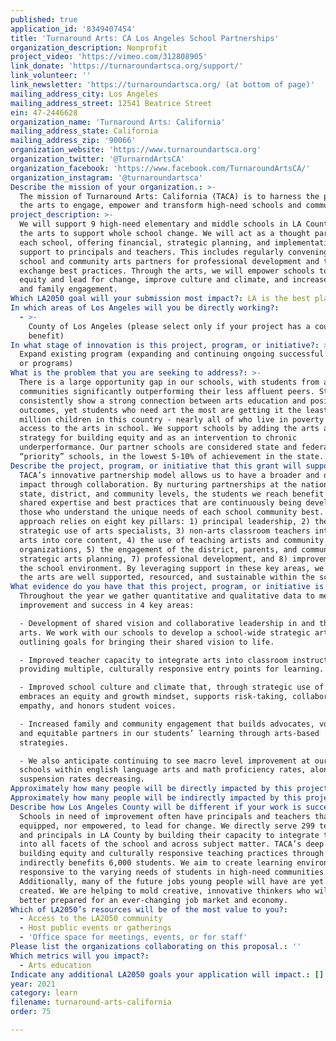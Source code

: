 ```yaml
---
published: true
application_id: '8349407454'
title: 'Turnaround Arts: CA Los Angeles School Partnerships'
organization_description: Nonprofit
project_video: 'https://vimeo.com/312808905'
link_donate: 'https://turnaroundartsca.org/support/'
link_volunteer: ''
link_newsletter: 'https://turnaroundartsca.org/ (at bottom of page)'
mailing_address_city: Los Angeles
mailing_address_street: 12541 Beatrice Street
ein: 47-2446628
organization_name: 'Turnaround Arts: California'
mailing_address_state: California
mailing_address_zip: '90066'
organization_website: 'https://www.turnaroundartsca.org'
organization_twitter: '@TurnarndArtsCA'
organization_facebook: 'https://www.facebook.com/TurnaroundArtsCA/'
organization_instagram: '@turnaroundartsca'
Describe the mission of your organization.: >-
  The mission of Turnaround Arts: California (TACA) is to harness the power of
  the arts to engage, empower and transform high-need schools and communities. 
project_description: >-
  We will support 9 high-need elementary and middle schools in LA County, using
  the arts to support whole school change. We will act as a thought partner to
  each school, offering financial, strategic planning, and implementation
  support to principals and teachers. This includes regularly convening our
  school and community arts partners for professional development and to
  exchange best practices. Through the arts, we will empower schools to build
  equity and lead for change, improve culture and climate, and increase student
  and family engagement. 
Which LA2050 goal will your submission most impact?: LA is the best place to LEARN
In which areas of Los Angeles will you be directly working?:
  - >-
    County of Los Angeles (please select only if your project has a countywide
    benefit)
In what stage of innovation is this project, program, or initiative?: >-
  Expand existing program (expanding and continuing ongoing successful projects
  or programs)
What is the problem that you are seeking to address?: >-
  There is a large opportunity gap in our schools, with students from affluent
  communities significantly outperforming their less affluent peers. Studies
  consistently show a strong connection between arts education and positive
  outcomes, yet students who need art the most are getting it the least. 6
  million children in this country - nearly all of who live in poverty - have no
  access to the arts in school. We support schools by adding the arts as a key
  strategy for building equity and as an intervention to chronic
  underperformance. Our partner schools are considered state and federal
  “priority” schools, in the lowest 5-10% of achievement in the state. 
Describe the project, program, or initiative that this grant will support to address the problem identified.: >-
  TACA’s innovative partnership model allows us to have a broader and deeper
  impact through collaboration. By nurturing partnerships at the national,
  state, district, and community levels, the students we reach benefit from the
  shared expertise and best practices that are continuously being developed by
  those who understand the unique needs of each school community best. Our
  approach relies on eight key pillars: 1) principal leadership, 2) the
  strategic use of arts specialists, 3) non-arts classroom teachers integrating
  arts into core content, 4) the use of teaching artists and community
  organizations, 5) the engagement of the district, parents, and community, 6)
  strategic arts planning, 7) professional development, and 8) improvements to
  the school environment. By leveraging support in these key areas, we ensure
  the arts are well supported, resourced, and sustainable within the schools
What evidence do you have that this project, program, or initiative is or will be successful, and how will you define and measure success?: >-
  Throughout the year we gather quantitative and qualitative data to measure
  improvement and success in 4 key areas: 

  - Development of shared vision and collaborative leadership in and through the
  arts. We work with our schools to develop a school-wide strategic arts plan,
  outlining goals for bringing their shared vision to life. 

  - Improved teacher capacity to integrate arts into classroom instruction,
  providing multiple, culturally responsive entry points for learning. 

  - Improved school culture and climate that, through strategic use of the arts,
  embraces an equity and growth mindset, supports risk-taking, collaboration and
  empathy, and honors student voices. 

  - Increased family and community engagement that builds advocates, volunteers,
  and equitable partners in our students’ learning through arts-based
  strategies.

  - We also anticipate continuing to see macro level improvement at our partner
  schools within english language arts and math proficiency rates, along with
  suspension rates decreasing. 
Approximately how many people will be directly impacted by this project, program, or initiative?: '299'
Approximately how many people will be indirectly impacted by this project, program, or initiative?: '6000'
Describe how Los Angeles County will be different if your work is successful.: >-
  Schools in need of improvement often have principals and teachers that aren’t
  equipped, nor empowered, to lead for change. We directly serve 299 teachers
  and principals in LA County by building their capacity to integrate the arts
  into all facets of the school and across subject matter. TACA’s deep focus on
  building equity and culturally responsive teaching practices through the arts,
  indirectly benefits 6,000 students. We aim to create learning environments
  responsive to the varying needs of students in high-need communities.
  Additionally, many of the future jobs young people will have are yet to be
  created. We are helping to mold creative, innovative thinkers who will be
  better prepared for an ever-changing job market and economy. 
Which of LA2050’s resources will be of the most value to you?:
  - Access to the LA2050 community
  - Host public events or gatherings
  - 'Office space for meetings, events, or for staff'
Please list the organizations collaborating on this proposal.: ''
Which metrics will you impact?:
  - Arts education
Indicate any additional LA2050 goals your application will impact.: []
year: 2021
category: learn
filename: turnaround-arts-california
order: 75

---
```

